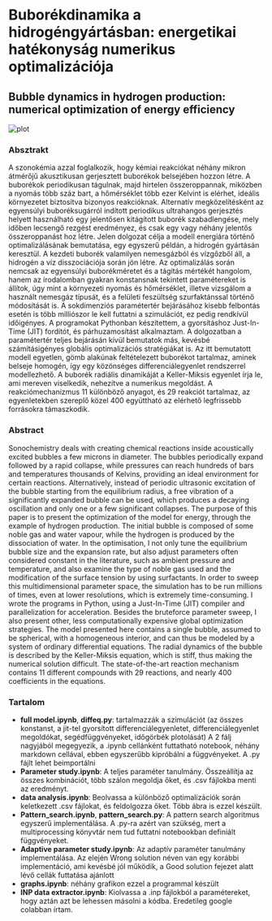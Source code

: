 # Buborékdinamika a hidrogéngyártásban: energetikai hatékonyság numerikus optimalizációja
## Bubble dynamics in hydrogen production: numerical optimization of energy efficiency

![plot](https://user-images.githubusercontent.com/42745647/193694372-f83b9b43-57f9-4816-a975-a2fd9fcd5ec1.png)


### Absztrakt
A szonokémia azzal foglalkozik, hogy kémiai reakciókat néhány mikron átmérőjű akusztikusan gerjesztett buborékok belsejében hozzon létre. A buborékok periodikusan tágulnak, majd hirtelen összeroppannak, miközben a nyomás több száz bart, a hőmérséklet több ezer Kelvint is elérhet, ideális környezetet biztosítva bizonyos reakcióknak. Alternatív megközelítésként az egyensúlyi buboréksugárról indított periodikus ultrahangos gerjesztés helyett használható egy jelentősen kitágított buborék szabadlengése, mely időben lecsengő rezgést eredményez, és csak egy vagy néhány jelentős összeroppanást hoz létre.
Jelen dolgozat célja a modell energiára történő optimalizálásának bemutatása, egy egyszerű példán, a hidrogén gyártásán keresztül. A kezdeti buborék valamilyen nemesgázból és vízgőzből áll, a hidrogén a víz disszociációja során jön létre. Az optimalizálás során nemcsak az egyensúlyi buborékméretet és a tágítás mértékét hangolom, hanem az irodalomban gyakran konstansnak tekintett paramétereket is állítok, úgy mint a környezeti nyomás és hőmérséklet, illetve vizsgálom a használt nemesgáz típusát, és a felületi feszültség szurfaktánssal történő módosítását is. A sokdimenziós paramétertér bejárásához kisebb felbontás esetén is több milliószor le kell futtatni a szimulációt, ez pedig rendkívül időigényes. A programokat Pythonban készítettem, a gyorsításhoz Just-In-Time (JIT) fordítót, és párhuzamosítást alkalmaztam. A dolgozatban a paramétertér teljes bejárásán kívül bemutatok más, kevésbé számításigényes globális optimalizációs stratégiákat is.
Az itt bemutatott modell egyetlen, gömb alakúnak feltételezett buborékot tartalmaz, aminek belseje homogén, így egy közönséges differenciálegyenlet rendszerrel modellezhető. A buborék radiális dinamikáját a Keller-Miksis egyenlet írja le, ami mereven viselkedik, nehezítve a numerikus megoldást. A reakciómechanizmus 11 különböző anyagot, és 29 reakciót tartalmaz, az egyenletekben szereplő közel 400 együttható az elérhető legfrissebb forrásokra támaszkodik.

### Abstract
Sonochemistry deals with creating chemical reactions inside acoustically excited bubbles a few microns in diameter. The bubbles periodically expand followed by a rapid collapse, while pressures can reach hundreds of bars and temperatures thousands of Kelvins, providing an ideal environment for certain reactions. Alternatively, instead of periodic ultrasonic excitation of the bubble starting from the equilibrium radius, a free vibration of a significantly expanded bubble can be used, which produces a decaying oscillation and only one or a few significant collapses.
The purpose of this paper is to present the optimization of the model for energy, through the example of hydrogen production. The initial bubble is composed of some noble gas and water vapour, while the hydrogen is produced by the dissociation of water. In the optimisation, I not only tune the equilibrium bubble size and the expansion rate, but also adjust parameters often considered constant in the literature, such as ambient pressure and temperature, and also examine the type of noble gas used and the modification of the surface tension by using surfactants. In order to sweep this multidimensional parameter space, the simulation has to be run millions of times, even at lower resolutions, which is extremely time-consuming. I wrote the programs in Python, using a Just-In-Time (JIT) compiler and parallelization for acceleration. Besides the bruteforce parameter sweep, I also present other, less computationally expensive global optimization strategies.
The model presented here contains a single bubble, assumed to be spherical, with a homogeneous interior, and can thus be modeled by a system of ordinary differential equations. The radial dynamics of the bubble is described by the Keller-Miksis equation, which is stiff, thus making the numerical solution difficult. The state-of-the-art reaction mechanism contains 11 different compounds with 29 reactions, and nearly 400 coefficients in the equations.

### Tartalom
* **full model.ipynb**, **diffeq.py**: tartalmazzák a szimulációt (az összes konstanst, a jit-tel gyorsított differenciálegyenletet, differenciálegyenlet megoldókat, segédfüggvényeket, időgörbék plotolását) A 2 fálj nagyjából megegyezik, a .ipynb cellánként futtatható notebook, néhány markdown cellával, ebben egyszerűbb kipróbálni a függvényeket. A .py fájlt lehet beimportálni
* **Parameter study.ipynb**: A teljes paraméter tanulmány. Összeállítja az összes kombinációt, több szálon megoldja őket, és .csv fájlokba menti az eredményt.
* **data analysis.ipynb**: Beolvassa a különböző optimalizációk során keletkezett .csv fájlokat, és feldolgozza őket. Több ábra is ezzel készült.
* **Pattern_search.ipynb**, **pattern_search.py**: A pattern search algoritmus egyszerű implementálása. A .py-ra azért van szükség, mert a multiprocessing könyvtár nem tud futtatni notebookban definiált függvényeket.
* **Adaptive parameter study.ipynb**: Az adaptív paraméter tanulmány implementálása. Az elején Wrong solution néven van egy korábbi implementáció, ami kevésbé jól működik, a Good solution fejezet alatt lévő cellák futtatása ajánlott
* **graphs.ipynb**: néhány grafikon ezzel a programmal készült
* **INP data extractor.ipynb**: Kiolvassa a .inp fájlokból a paramétereket, hogy aztán azt be lehessen másolni a kódba. Eredetileg google colabban írtam.


